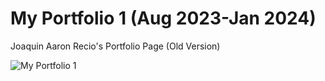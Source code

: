 # My Portfolio 1 (Aug 2023-Jan 2024)
 Joaquin Aaron Recio's Portfolio Page (Old Version)
 
 ![My Portfolio 1](https://github.com/Joronski/My-Portfoliio/assets/91183608/e0dab210-4e12-4b12-89bf-6b72f4b1dccd)
